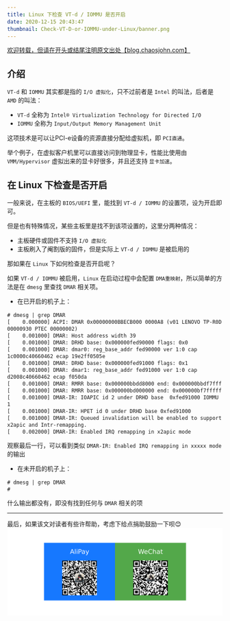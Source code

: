 ```yaml
---
title: Linux 下检查 VT-d / IOMMU 是否开启
date: 2020-12-15 20:43:47
thumbnail: Check-VT-D-or-IOMMU-under-Linux/banner.png
---
```


[欢迎转载，但请在开头或结尾注明原文出处【blog.chaosjohn.com】](https://blog.chaosjohn.com/Check-VT-D-or-IOMMU-under-Linux.html)

## 介绍
`VT-d` 和 `IOMMU` 其实都是指的 `I/O 虚拟化`，只不过前者是 `Intel` 的叫法，后者是 `AMD` 的叫法：

- `VT-d` 全称为 `Intel® Virtualization Technology for Directed I/O`
- `IOMMU` 全称为 `Input/Output Memory Management Unit`

这项技术是可以让PCI-e设备的资源直接分配给虚拟机，即 `PCI直通`。

举个例子，在虚拟客户机里可以直接访问到物理显卡，性能比使用由 `VMM/Hypervisor` 虚拟出来的显卡好很多，并且还支持 `显卡加速`。

## 在 Linux 下检查是否开启
一般来说，在主板的 `BIOS/UEFI` 里，能找到 `VT-d / IOMMU` 的设置项，设为开启即可。

但是也有特殊情况，某些主板里是找不到该项设置的，这里分两种情况：

- 主板硬件或固件不支持 `I/O 虚拟化`
- 主板刷入了阉割版的固件，但是实际上 `VT-d / IOMMU` 是被启用的

那如果在 `Linux` 下如何检查是否开启呢？

如果 `VT-d / IOMMU` 被启用，`Linux` 在启动过程中会配置 `DMA重映射`，所以简单的方法是在 `dmesg` 里查找 `DMAR` 相关项。

- 在已开启的机子上：
```
# dmesg | grep DMAR
[    0.000000] ACPI: DMAR 0x00000000BBECB000 0000A8 (v01 LENOVO TP-R0D   00000930 PTEC 00000002)
[    0.001000] DMAR: Host address width 39
[    0.001000] DMAR: DRHD base: 0x000000fed90000 flags: 0x0
[    0.001000] DMAR: dmar0: reg_base_addr fed90000 ver 1:0 cap 1c0000c40660462 ecap 19e2ff0505e
[    0.001000] DMAR: DRHD base: 0x000000fed91000 flags: 0x1
[    0.001000] DMAR: dmar1: reg_base_addr fed91000 ver 1:0 cap d2008c40660462 ecap f050da
[    0.001000] DMAR: RMRR base: 0x000000bbdd8000 end: 0x000000bbdf7fff
[    0.001000] DMAR: RMRR base: 0x000000bd000000 end: 0x000000bf7fffff
[    0.001000] DMAR-IR: IOAPIC id 2 under DRHD base  0xfed91000 IOMMU 1
[    0.001000] DMAR-IR: HPET id 0 under DRHD base 0xfed91000
[    0.001000] DMAR-IR: Queued invalidation will be enabled to support x2apic and Intr-remapping.
[    0.002000] DMAR-IR: Enabled IRQ remapping in x2apic mode
```
观察最后一行，可以看到类似 `DMAR-IR: Enabled IRQ remapping in xxxxx mode` 的输出

- 在未开启的机子上：
```
# dmesg | grep DMAR
#
```
什么输出都没有，即没有找到任何与 `DMAR` 相关的项

---

最后，如果该文对读者有些许帮助，考虑下给点捐助鼓励一下呗😊
![](hello-world/donate-me.png)
